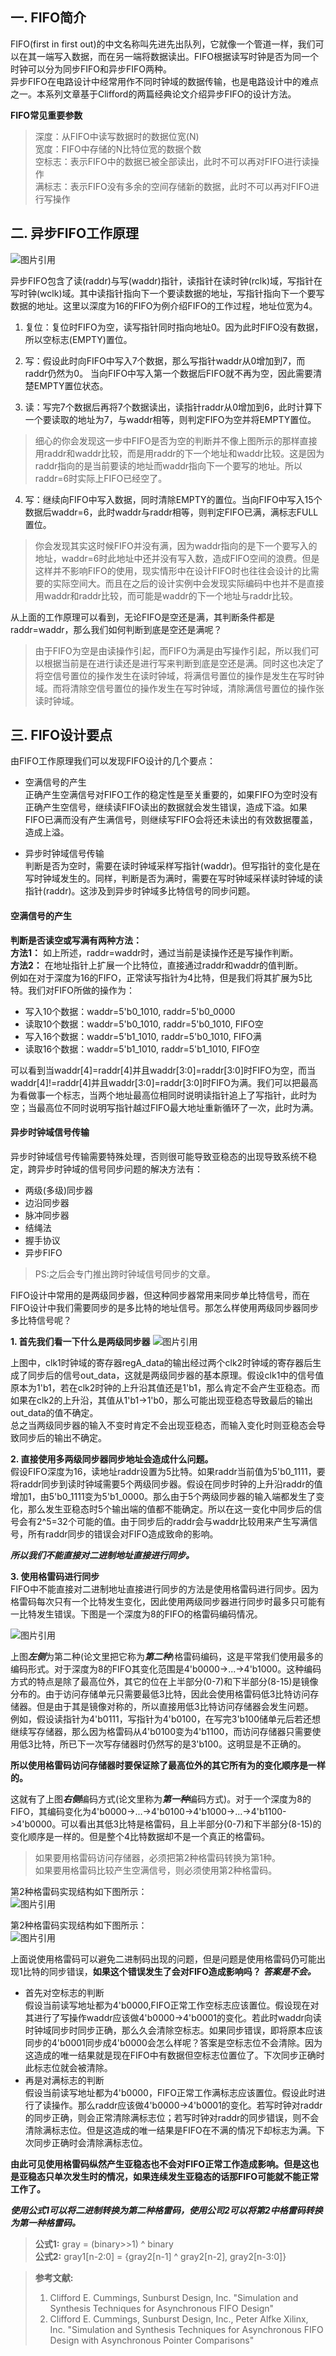 
## 一. FIFO简介
FIFO(first in first out)的中文名称叫先进先出队列，它就像一个管道一样，我们可以在其一端写入数据，而在另一端将数据读出。FIFO根据读写时钟是否为同一个时钟可以分为同步FIFO和异步FIFO两种。  
异步FIFO在电路设计中经常用作不同时钟域的数据传输，也是电路设计中的难点之一。本系列文章基于Clifford的两篇经典论文介绍异步FIFO的设计方法。

**FIFO常见重要参数**
> 深度：从FIFO中读写数据时的数据位宽(N)  
> 宽度：FIFO中存储的N比特位宽的数据个数  
> 空标志：表示FIFO中的数据已被全部读出，此时不可以再对FIFO进行读操作  
> 满标志：表示FIFO没有多余的空间存储新的数据，此时不可以再对FIFO进行写操作



## 二. 异步FIFO工作原理
![图片引用](F:/1-SOFT_PROJECT/WeChat_Repos/ClassicalCircuitDesign_FIFO/images/FIFOWorkTheory.PNG "图片来自参考文献1")

异步FIFO包含了读(raddr)与写(waddr)指针，读指针在读时钟(rclk)域，写指针在写时钟(wclk)域。其中读指针指向下一个要读数据的地址，写指针指向下一个要写数据的地址。这里以深度为16的FIFO为例介绍FIFO的工作过程，地址位宽为4。

1. 复位：复位时FIFO为空，读写指针同时指向地址0。因为此时FIFO没有数据，所以空标志(EMPTY)置位。  

2. 写：假设此时向FIFO中写入7个数据，那么写指针waddr从0增加到7，而raddr仍然为0。  当向FIFO中写入第一个数据后FIFO就不再为空，因此需要清楚EMPTY置位状态。

3. 读：写完7个数据后再将7个数据读出，读指针raddr从0增加到6，此时计算下一个要读取的地址为7，与waddr相等，则判定FIFO为空并将EMPTY置位。
> 细心的你会发现这一步中FIFO是否为空的判断并不像上图所示的那样直接用raddr和waddr比较，而是用raddr的下一个地址和waddr比较。这是因为raddr指向的是当前要读的地址而waddr指向下一个要写的地址。所以raddr=6时实际上FIFO已经空了。

4. 写：继续向FIFO中写入数据，同时清除EMPTY的置位。当向FIFO中写入15个数据后waddr=6，此时waddr与raddr相等，则判定FIFO已满，满标志FULL置位。
> 你会发现其实这时候FIFO并没有满，因为waddr指向的是下一个要写入的地址，waddr=6时此地址中还并没有写入数，造成FIFO空间的浪费。但是这样并不影响FIFO的使用，现实情形中在设计FIFO时也往往会设计的比需要的实际空间大。而且在之后的设计实例中会发现实际编码中也并不是直接用waddr和raddr比较，而可能是waddr的下一个地址与raddr比较。

从上面的工作原理可以看到，无论FIFO是空还是满，其判断条件都是raddr=waddr，那么我们如何判断到底是空还是满呢？  
> 由于FIFO为空是由读操作引起，而FIFO为满是由写操作引起，所以我们可以根据当前是在进行读还是进行写来判断到底是空还是满。同时这也决定了将空信号置位的操作发生在读时钟域，将满信号置位的操作是发生在写时钟域。而将清除空信号置位的操作发生在写时钟域，清除满信号置位的操作张读时钟域。

## 三. FIFO设计要点
由FIFO工作原理我们可以发现FIFO设计的几个要点：

* 空满信号的产生  
正确产生空满信号对FIFO工作的稳定性是至关重要的，如果FIFO为空时没有正确产生空信号，继续读FIFO读出的数据就会发生错误，造成下溢。如果FIFO已满而没有产生满信号，则继续写FIFO会将还未读出的有效数据覆盖，造成上溢。

* 异步时钟域信号传输    
判断是否为空时，需要在读时钟域采样写指针(waddr)。但写指针的变化是在写时钟域发生的。同样，判断是否为满时，需要在写时钟域采样读时钟域的读指针(raddr)。这涉及到异步时钟域多比特信号的同步问题。

#### 空满信号的产生  
**判断是否读空或写满有两种方法：**    
**方法1：** 如上所述，raddr=waddr时，通过当前是读操作还是写操作判断。   
**方法2：** 在地址指针上扩展一个比特位，直接通过raddr和waddr的值判断。  
例如在对于深度为16的FIFO，正常读写指针为4比特，但是我们将其扩展为5比特。我们对FIFO所做的操作为：  
   * 写入10个数据：waddr=5'b0_1010, raddr=5'b0_0000
   * 读取10个数据：waddr=5'b0_1010, raddr=5'b0_1010, FIFO空
   * 写入16个数据：waddr=5'b1_1010, raddr=5'b0_1010, FIFO满
   * 读取16个数据：waddr=5'b1_1010, raddr=5'b1_1010, FIFO空   

可以看到当waddr[4]=raddr[4]并且waddr[3:0]=raddr[3:0]时FIFO为空，而当waddr[4]!=raddr[4]并且waddr[3:0]=raddr[3:0]时FIFO为满。我们可以把最高为看做事一个标志，当两个地址最高位相同时说明读指针追上了写指针，此时为空；当最高位不同时说明写指针越过FIFO最大地址重新循环了一次，此时为满。
 
#### 异步时钟域信号传输  
异步时钟域信号传输需要特殊处理，否则很可能导致亚稳态的出现导致系统不稳定，跨异步时钟域的信号同步问题的解决方法有：   
* 两级(多级)同步器
* 边沿同步器
* 脉冲同步器
* 结绳法
* 握手协议
* 异步FIFO
> PS:之后会专门推出跨时钟域信号同步的文章。

FIFO设计中常用的是两级同步器，但这种同步器常用来同步单比特信号，而在FIFO设计中我们需要同步的是多比特的地址信号。那怎么样使用两级同步器同步多比特信号呢？  

**1. 首先我们看一下什么是两级同步器**
![图片引用](F:/1-SOFT_PROJECT/WeChat_Repos/ClassicalCircuitDesign_FIFO/images/LevelSyn.PNG "图片来自网络")

上图中，clk1时钟域的寄存器regA_data的输出经过两个clk2时钟域的寄存器后生成了同步后的信号out_data，这就是两级同步器的基本原理。假设clk1中的信号值原本为1'b1，若在clk2时钟的上升沿其值还是1'b1，那么肯定不会产生亚稳态。而如果在clk2的上升沿，其值从1'b1->1'b0，那么可能出现亚稳态导致最后的输出out_data的值不确定。  
总之当两级同步器的输入不变时肯定不会出现亚稳态，而输入变化时则亚稳态会导致同步后的输出不确定。

**2. 直接使用多两级同步器同步地址会造成什么问题。**  
假设FIFO深度为16，读地址raddr设置为5比特。如果raddr当前值为5'b0_1111，要将raddr同步到读时钟域需要5个两级同步器。假设在同步时钟的上升沿raddr的值增加1，由5'b0_1111变为5'b1_0000。那么由于5个两级同步器的输入端都发生了变化，那么发生亚稳态时5个输出端的值都不能确定。所以在这一变化中同步后的信号会有2^5=32个可能的值。由于同步后的raddr会与waddr比较用来产生写满信号，所有raddr同步的错误会对FIFO造成致命的影响。

***所以我们不能直接对二进制地址直接进行同步。***  

**3. 使用格雷码进行同步**  
FIFO中不能直接对二进制地址直接进行同步的方法是使用格雷码进行同步。因为格雷码每次只有一个比特发生变化，因此使用两级同步器进行同步时最多只可能有一比特发生错误。下图是一个深度为8的FIFO的格雷码编码情况。

![图片引用](F:/1-SOFT_PROJECT/WeChat_Repos/ClassicalCircuitDesign_FIFO/images/GrayCode.PNG "图片来自参考文献1")

上图***左侧***为第二种(论文里把它称为***第二种***)格雷码编码，这是平常我们使用最多的编码形式。对于深度为8的FIFO其变化范围是4'b0000->...->4'b1000。这种编码方式的特点是除了最高位外，其它的位在上半部分(0-7)和下半部分(8-15)是镜像分布的。由于访问存储单元只需要最低3比特，因此会使用格雷码低3比特访问存储器。但是由于其是镜像对称的，所以直接用低3比特访问存储器会发生问题。  
例如，假设读指针为4'b0111，写指针为4'b0100，在写完3'b100储单元后若还想继续写存储器，那么因为格雷码从4'b0100变为4'b1100，而访问存储器只需要使用低3比特，所已下一次写存储器时仍然写的是3'b100。这明显是不正确的。

**所以使用格雷码访问存储器时要保证除了最高位外的其它所有为的变化顺序是一样的。**  

这就有了上图***右侧***编码方式(论文里称为***第一种***编码方式)。对于一个深度为8的FIFO，其编码变化为4'b0000->...->4'b0100->4'b1000->...->4'b1100->4'b0000。可以看出其低3比特是格雷码，且上半部分(0-7)和下半部分(8-15)的变化顺序是一样的。但是整个4比特数据却不是一个真正的格雷码。

> 如果要用格雷码访问存储器，必须把第2种格雷码转换为第1种。  
如果要用格雷码比较产生空满信号，则必须使用第2种格雷码。  

第2种格雷码实现结构如下图所示：  
![图片引用](F:/1-SOFT_PROJECT/WeChat_Repos/ClassicalCircuitDesign_FIFO/images/GrayCodeCounter1.PNG "图片来自参考文献1")

第2种格雷码实现结构如下图所示：  
![图片引用](F:/1-SOFT_PROJECT/WeChat_Repos/ClassicalCircuitDesign_FIFO/images/GrayCodeCounter2.PNG "图片来自参考文献1")


上面说使用格雷码可以避免二进制码出现的问题，但是问题是使用格雷码仍可能出现1比特的同步错误，**如果这个错误发生了会对FIFO造成影响吗？** ***答案是不会。***  
* 首先对空标志的判断  
假设当前读写地址都为4'b0000,FIFO正常工作空标志应该置位。假设现在对其进行了写操作waddr应该做4'b0000->4'b0001的变化。若此时waddr向读时钟域同步时同步正确，那么久会清除空标志。如果同步错误，即将原本应该同步的4'b0001同步成4'b0000会怎么样呢？答案是空标志位不会清除。因为这造成的唯一结果就是现在FIFO中有数据但空标志位置位了。下次同步正确时此标志位就会被清除。
* 再是对满标志的判断  
假设当前读写地址都为4'b0000，FIFO正常工作满标志应该置位。假设此时进行了读操作。那么raddr应该做4'b0000->4'b0001的变化。若写时钟对raddr的同步正确，则会正常清除满标志位；若写时钟对raddr的同步错误，则不会清除满标志位。但是这造成的唯一结果是FIFO在不满的情况下却标志为满。下次同步正确时会清除满标志位。

**由此可见使用格雷码纵然产生亚稳态也不会对FIFO正常工作造成影响。但是这也是亚稳态只单次发生时的情况，如果连续发生亚稳态的话那FIFO可能就不能正常工作了。**


***使用公式1可以将二进制转换为第二种格雷码，使用公司2可以将第2中格雷码转换为第一种格雷码。***  
> **公式1:** gray = (binary>>1) ^ binary   
  **公式2:** gray1[n-2:0] = {gray2[n-1] ^ gray2[n-2], gray2[n-3:0]}


> **参考文献:**
> 1. Clifford E. Cummings, Sunburst Design, Inc. "Simulation and Synthesis Techniques for Asynchronous FIFO Design"
> 2. Clifford E. Cummings, Sunburst Design, Inc., Peter Alfke Xilinx, Inc. "Simulation and Synthesis Techniques for Asynchronous FIFO Design with Asynchronous Pointer Comparisons"